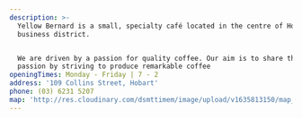 ```yaml
---
description: >-
  Yellow Bernard is a small, specialty café located in the centre of Hobart's
  business district.


  We are driven by a passion for quality coffee. Our aim is to share that
  passion by striving to produce remarkable coffee
openingTimes: Monday - Friday | 7 - 2
address: '109 Collins Street, Hobart'
phone: (03) 6231 5207
map: 'http://res.cloudinary.com/dsmttimem/image/upload/v1635813150/map_orzf6i.png'
---
```


